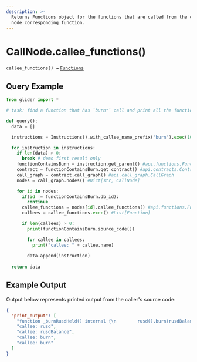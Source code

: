 ```yaml
---
description: >-
  Returns Functions object for the functions that are called from the current
  node corresponding function.
---
```


# CallNode.callee\_functions()

`callee_functions() →` [`Functions`](../../callables/functions/)

## Query Example

```python
from glider import *

# task: find a function that has `burn*` call and print all the functions that is called from it

def query():
  data = []

  instructions = Instructions().with_callee_name_prefix('burn').exec(10)

  for instruction in instructions:
    if len(data) > 0:
      break # demo first result only
    functionContainsBurn = instruction.get_parent() #api.functions.Function (*)
    contract = functionContainsBurn.get_contract() #api.contracts.Contract
    call_graph = contract.call_graph() #api.call_graph.CallGraph 
    nodes = call_graph.nodes() #Dict[str, CallNode]

    for id in nodes:
      if(id != functionContainsBurn.db_id):
        continue
      callee_functions = nodes[id].callee_functions() #api.functions.Functions
      callees = callee_functions.exec() #List[Function]

      if len(callees) > 0:
        print(functionContainsBurn.source_code())

        for callee in callees:
          print("callee: " + callee.name)
        
        data.append(instruction)
        
  return data
```

## Example Output

Output below represents printed output from the caller's source code:

```json
{
  "print_output": [
    "function _burnRusdHeld() internal {\n        rusd().burn(rusdBalance());\n    }",
    "callee: rusd",
    "callee: rusdBalance",
    "callee: burn",
    "callee: burn"
  ]
}
```
